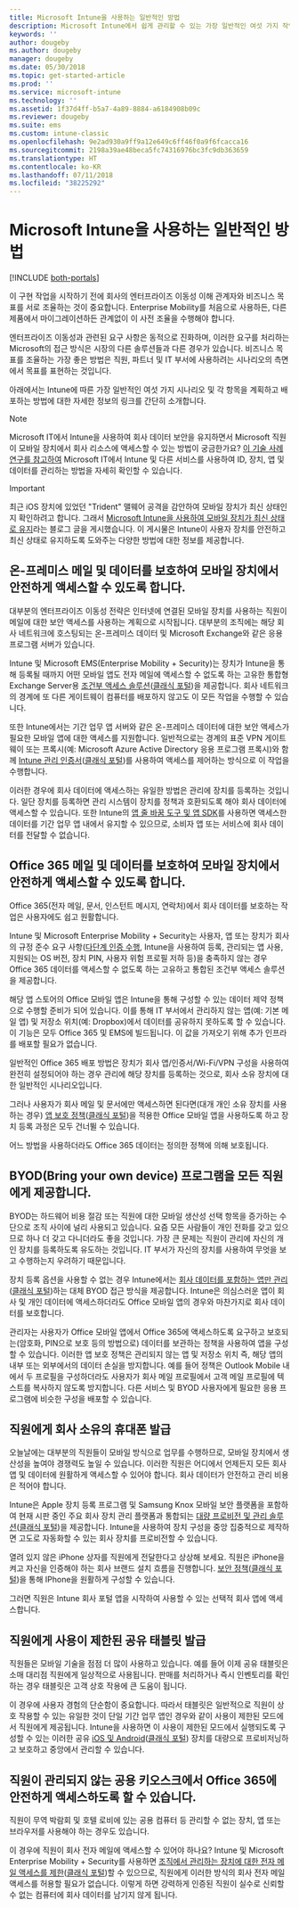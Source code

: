 ```yaml
---
title: Microsoft Intune을 사용하는 일반적인 방법
description: Microsoft Intune에서 쉽게 관리할 수 있는 가장 일반적인 여섯 가지 작업에 대해 알아봅니다.
keywords: ''
author: dougeby
ms.author: dougeby
manager: dougeby
ms.date: 05/30/2018
ms.topic: get-started-article
ms.prod: ''
ms.service: microsoft-intune
ms.technology: ''
ms.assetid: 1f37d4ff-b5a7-4a89-8884-a6184908b09c
ms.reviewer: dougeby
ms.suite: ems
ms.custom: intune-classic
ms.openlocfilehash: 9e2ad930a9ff9a12e649c6ff46f0a9f6fcacca16
ms.sourcegitcommit: 2198a39ae48beca5fc74316976bc3fc9db363659
ms.translationtype: HT
ms.contentlocale: ko-KR
ms.lasthandoff: 07/11/2018
ms.locfileid: "38225292"
---
```

# <a name="common-ways-to-use-microsoft-intune"></a>Microsoft Intune을 사용하는 일반적인 방법

[!INCLUDE [both-portals](./includes/note-for-both-portals.md)]

이 구현 작업을 시작하기 전에 회사의 엔터프라이즈 이동성 이해 관계자와 비즈니스 목표를 서로 조율하는 것이 중요합니다.  Enterprise Mobility를 처음으로 사용하든, 다른 제품에서 마이그레이션하든 관계없이 이 사전 조율을 수행해야 합니다.  

엔터프라이즈 이동성과 관련된 요구 사항은 동적으로 진화하며, 이러한 요구를 처리하는 Microsoft의 접근 방식은 시장의 다른 솔루션들과 다른 경우가 있습니다. 비즈니스 목표를 조율하는 가장 좋은 방법은 직원, 파트너 및 IT 부서에 사용하려는 시나리오의 측면에서 목표를 표현하는 것입니다.  

아래에서는 Intune에 따른 가장 일반적인 여섯 가지 시나리오 및 각 항목을 계획하고 배포하는 방법에 대한 자세한 정보의 링크를 간단히 소개합니다.

>[!NOTE]
>Microsoft IT에서 Intune을 사용하여 회사 데이터 보안을 유지하면서 Microsoft 직원이 모바일 장치에서 회사 리소스에 액세스할 수 있는 방법이 궁금한가요? [이 기술 사례 연구를 참고하여](https://www.microsoft.com/itshowcase/Article/Content/588) Microsoft IT에서 Intune 및 다른 서비스를 사용하여 ID, 장치, 앱 및 데이터를 관리하는 방법을 자세히 확인할 수 있습니다.  

>[!IMPORTANT]
>최근 iOS 장치에 있었던 "Trident" 맬웨어 공격을 감안하여 모바일 장치가 최신 상태인지 확인하려고 합니다. 그래서 [Microsoft Intune을 사용하여 모바일 장치가 최신 상태로 유지](https://blogs.technet.microsoft.com/enterprisemobility/2016/08/26/ensuring-mobile-devices-are-up-to-date-using-microsoft-intune/)라는 블로그 글을 게시했습니다. 이 게시물은 Intune이 사용자 장치를 안전하고 최신 상태로 유지하도록 도와주는 다양한 방법에 대한 정보를 제공합니다.

## <a name="protecting-your-on-premises-email-and-data-so-it-can-be-safely-accessed-by-mobile-devices"></a>온-프레미스 메일 및 데이터를 보호하여 모바일 장치에서 안전하게 액세스할 수 있도록 합니다.
대부분의 엔터프라이즈 이동성 전략은 인터넷에 연결된 모바일 장치를 사용하는 직원이 메일에 대한 보안 액세스를 사용하는 계획으로 시작됩니다. 대부분의 조직에는 해당 회사 네트워크에 호스팅되는 온-프레미스 데이터 및 Microsoft Exchange와 같은 응용 프로그램 서버가 있습니다.


Intune 및 Microsoft EMS(Enterprise Mobility + Security)는 장치가 Intune을 통해 등록될 때까지 어떤 모바일 앱도 전자 메일에 액세스할 수 없도록 하는 고유한 통합형 Exchange Server용 [조건부 액세스 솔루션](conditional-access.md)([클래식 포털](/intune-classic/deploy-use/restrict-access-to-email-and-o365-services-with-microsoft-intune))을 제공합니다. 회사 네트워크의 경계에 또 다른 게이트웨이 컴퓨터를 배포하지 않고도 이 모든 작업을 수행할 수 있습니다.

또한 Intune에서는 기간 업무 앱 서버와 같은 온-프레미스 데이터에 대한 보안 액세스가 필요한 모바일 앱에 대한 액세스를 지원합니다. 일반적으로는 경계의 표준 VPN 게이트웨이 또는 프록시(예: Microsoft Azure Active Directory 응용 프로그램 프록시)와 함께 [Intune 관리 인증서](certificates-configure.md)([클래식 포털](/intune-classic/deploy-use/secure-resource-access-with-certificate-profiles))를 사용하여 액세스를 제어하는 방식으로 이 작업을 수행합니다. 

이러한 경우에 회사 데이터에 액세스하는 유일한 방법은 관리에 장치를 등록하는 것입니다. 일단 장치를 등록하면 관리 시스템이 장치를 정책과 호환되도록 해야 회사 데이터에 액세스할 수 있습니다. 또한 Intune의 [앱 줄 바꿈 도구 및 앱 SDK](apps-prepare-mobile-application-management.md)를 사용하면 액세스한 데이터를 기간 업무 앱 내에서 유지할 수 있으므로, 소비자 앱 또는 서비스에 회사 데이터를 전달할 수 없습니다.

<!-- Learn more about how to plan and deploy Intune to help secure on-premises email and data. -->


## <a name="protecting-your-office-365-email-and-data-so-it-can-be-safely-accessed-by-mobile-devices"></a>Office 365 메일 및 데이터를 보호하여 모바일 장치에서 안전하게 액세스할 수 있도록 합니다.
Office 365(전자 메일, 문서, 인스턴트 메시지, 연락처)에서 회사 데이터를 보호하는 작업은 사용자에도 쉽고 원활합니다.


Intune 및 Microsoft Enterprise Mobility + Security는 사용자, 앱 또는 장치가 회사의 규정 준수 요구 사항([다단계 인증 수행](/intune-classic/deploy-use/multi-factor-authentication-azure-active-directory), Intune을 사용하여 등록, 관리되는 앱 사용, 지원되는 OS 버전, 장치 PIN, 사용자 위험 프로필 저하 등)을 충족하지 않는 경우 Office 365 데이터를 액세스할 수 없도록 하는 고유하고 통합된 조건부 액세스 솔루션을 제공합니다.


해당 앱 스토어의 Office 모바일 앱은 Intune을 통해 구성할 수 있는 데이터 제약 정책으로 수행할 준비가 되어 있습니다. 이를 통해 IT 부서에서 관리하지 않는 앱(예: 기본 메일 앱) 및 저장소 위치(예: Dropbox)에서 데이터를 공유하지 못하도록 할 수 있습니다. 이 기능은 모두 Office 365 및 EMS에 빌드됩니다. 이 값을 가져오기 위해 추가 인프라를 배포할 필요가 없습니다.

일반적인 Office 365 배포 방법은 장치가 회사 앱/인증서/Wi-Fi/VPN 구성을 사용하여 완전히 설정되어야 하는 경우 관리에 해당 장치를 등록하는 것으로, 회사 소유 장치에 대한 일반적인 시나리오입니다.  


그러나 사용자가 회사 메일 및 문서에만 액세스하면 된다면(대개 개인 소유 장치를 사용하는 경우) [앱 보호 정책](app-protection-policies.md)([클래식 포털](/intune-classic/deploy-use/protect-apps-and-data-with-microsoft-intune))을 적용한 Office 모바일 앱을 사용하도록 하고 장치 등록 과정은 모두 건너뛸 수 있습니다.  



어느 방법을 사용하더라도 Office 365 데이터는 정의한 정책에 의해 보호됩니다.

<!-- Learn more about how to plan and deploy Intune to help secure Office 365 email and data. -->


## <a name="offer-a-bring-your-own-device-program-to-all-employees"></a>BYOD(Bring your own device) 프로그램을 모든 직원에게 제공합니다.
BYOD는 하드웨어 비용 절감 또는 직원에 대한 모바일 생산성 선택 항목을 증가하는 수단으로 조직 사이에 널리 사용되고 있습니다. 요즘 모든 사람들이 개인 전화를 갖고 있으므로 하나 더 갖고 다니더라도 좋을 것입니다. 가장 큰 문제는 직원이 관리에 자신의 개인 장치를 등록하도록 유도하는 것입니다. IT 부서가 자신의 장치를 사용하여 무엇을 보고 수행하는지 우려하기 때문입니다.  

장치 등록 옵션을 사용할 수 없는 경우 Intune에서는 [회사 데이터를 포함하는 앱만 관리](app-protection-policies.md)([클래식 포털](/intune-classic/deploy-use/protect-apps-and-data-with-microsoft-intune))하는 대체 BYOD 접근 방식을 제공합니다. Intune은 의심스러운 앱이 회사 및 개인 데이터에 액세스하더라도 Office 모바일 앱의 경우와 마찬가지로 회사 데이터를 보호합니다.  

관리자는 사용자가 Office 모바일 앱에서 Office 365에 액세스하도록 요구하고 보호되는(암호화, PIN으로 보호 등의 방법으로) 데이터를 보관하는 정책을 사용하여 앱을 구성할 수 있습니다. 이러한 앱 보호 정책은 관리되지 않는 앱 및 저장소 위치 즉, 해당 앱의 내부 또는 외부에서의 데이터 손실을 방지합니다. 예를 들어 정책은 Outlook Mobile 내에서 두 프로필을 구성하더라도 사용자가 회사 메일 프로필에서 고객 메일 프로필에 텍스트를 복사하지 않도록 방지합니다. 다른 서비스 및 BYOD 사용자에게 필요한 응용 프로그램에 비슷한 구성을 배포할 수 있습니다.

<!-- Learn more about how to plan and deploy Intune to support BYOD.-->

## <a name="issue-corporate-owned-phones-to-your-employees"></a>직원에게 회사 소유의 휴대폰 발급
오늘날에는 대부분의 직원들이 모바일 방식으로 업무를 수행하므로, 모바일 장치에서 생산성을 높여야 경쟁력도 높일 수 있습니다. 이러한 직원은 어디에서 언제든지 모든 회사 앱 및 데이터에 원활하게 액세스할 수 있어야 합니다. 회사 데이터가 안전하고 관리 비용은 적어야 합니다.  

Intune은 Apple 장치 등록 프로그램 및 Samsung Knox 모바일 보안 플랫폼을 포함하여 현재 시판 중인 주요 회사 장치 관리 플랫폼과 통합되는 [대량 프로비전 및 관리 솔루션](device-enrollment.md)([클래식 포털](/intune-classic/deploy-use/manage-corporate-owned-devices))을 제공합니다. Intune을 사용하여 장치 구성을 중앙 집중적으로 제작하면 고도로 자동화할 수 있는 회사 장치를 프로비전할 수 있습니다.  

열려 있지 않은 iPhone 상자를 직원에게 전달한다고 상상해 보세요. 직원은 iPhone을 켜고 자신을 인증해야 하는 회사 브랜드 설치 흐름을 진행합니다. [보안 정책](device-profiles.md)([클래식 포털](/intune-classic/deploy-use/manage-settings-and-features-on-your-devices-with-microsoft-intune-policies))을 통해 IPhone을 원활하게 구성할 수 있습니다.

그러면 직원은 Intune 회사 포털 앱을 시작하여 사용할 수 있는 선택적 회사 앱에 액세스합니다.

<!-- Learn more about how to plan and deploy Intune to support corporate owned devices. -->

## <a name="issue-limited-use-shared-tablets-to-your-employees"></a>직원에게 사용이 제한된 공유 태블릿 발급
직원들은 모바일 기술을 점점 더 많이 사용하고 있습니다. 예를 들어 이제 공유 태블릿은 소매 대리점 직원에게 일상적으로 사용됩니다.  판매를 처리하거나 즉시 인벤토리를 확인하는 경우 태블릿은 고객 상호 작용에 큰 도움이 됩니다.

이 경우에 사용자 경험의 단순함이 중요합니다. 따라서 태블릿은 일반적으로 직원이 상호 작용할 수 있는 유일한 것이 단일 기간 업무 앱인 경우와 같이 사용이 제한된 모드에서 직원에게 제공됩니다. Intune을 사용하면 이 사용이 제한된 모드에서 실행되도록 구성할 수 있는 이러한 공유 [iOS 및 Android](device-profiles.md)([클래식 포털](/intune-classic/deploy-use/manage-settings-and-features-on-your-devices-with-microsoft-intune-policies)) 장치를 대량으로 프로비저닝하고 보호하고 중앙에서 관리할 수 있습니다.

<!-- Learn more about how to plan and deploy Intune to support shared tablets. -->

## <a name="enable-your-employees-to-securely-access-office-365-from-an-unmanaged-public-kiosk"></a>직원이 관리되지 않는 공용 키오스크에서 Office 365에 안전하게 액세스하도록 할 수 있습니다.
직원이 무역 박람회 및 호텔 로비에 있는 공용 컴퓨터 등 관리할 수 없는 장치, 앱 또는 브라우저를 사용해야 하는 경우도 있습니다.

이 경우에 직원이 회사 전자 메일에 액세스할 수 있어야 하나요? Intune 및 Microsoft Enterprise Mobility + Security를 사용하면 [조직에서 관리하는 장치에 대한 전자 메일 액세스를 제한](conditional-access.md)([클래식 포털](/intune-classic/deploy-use/restrict-access-to-email-and-o365-services-with-microsoft-intune))할 수 있으므로, 직원에게 이러한 방식의 회사 전자 메일 액세스를 허용할 필요가 없습니다. 이렇게 하면 강력하게 인증된 직원이 실수로 신뢰할 수 없는 컴퓨터에 회사 데이터를 남기지 않게 됩니다.
